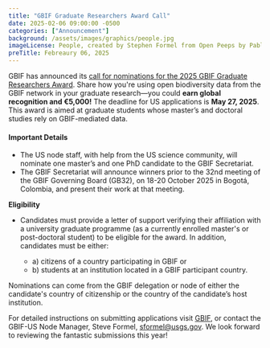 ```yaml
---
title: "GBIF Graduate Researchers Award Call" 
date: 2025-02-06 09:00:00 -0500 
categories: ["Announcement"] 
background: /assets/images/graphics/people.jpg
imageLicense: People, created by Stephen Formel from Open Peeps by Pablo Stanley [https://www.openpeeps.com/](https://www.openpeeps.com/), [CC0](https://creativecommons.org/publicdomain/zero/1.0/)
preTitle: Febreaury 06, 2025
---
```


GBIF has announced its [call for nominations for the 2025 GBIF Graduate Researchers Award](https://www.gbif.org/news/4AAE2KOKBRJ0iS2DE2fT65/call-for-nominations-opens-for-2025-gbif-graduate-researchers-award). Share how you're using open biodiversity data from the GBIF network in your graduate research—you could **earn global recognition and €5,000!**
The deadline for US applications is **May 27, 2025**. This award is aimed at graduate students whose master’s and doctoral studies rely on GBIF-mediated data. 

#### Important Details

- The US node staff, with help from the US science community, will nominate one master’s and one PhD candidate to the GBIF Secretariat.
- The GBIF Secretariat will announce winners prior to the 32nd meeting of the GBIF Governing Board (GB32), on 18-20 October 2025 in Bogotá, Colombia, and present their work at that meeting.

**Eligibility**

- Candidates must provide a letter of support verifying their affiliation with a university graduate programme (as a currently enrolled master's or post-doctoral student) to be eligible for the award. In addition, candidates must be either:

	- a) citizens of a country participating in GBIF or
    - b) students at an institution located in a GBIF participant country.

Nominations can come from the GBIF delegation or node of either the candidate's country of citizenship or the country of the candidate’s host institution.

For detailed instructions on submitting applications visit [GBIF](https://www.gbif.org/news/4AAE2KOKBRJ0iS2DE2fT65/call-for-nominations-opens-for-2025-gbif-graduate-researchers-award), or contact the GBIF-US Node Manager, Steve Formel, [sformel@usgs.gov](sformel@usgs.gov). We look forward to reviewing the fantastic submissions this year!